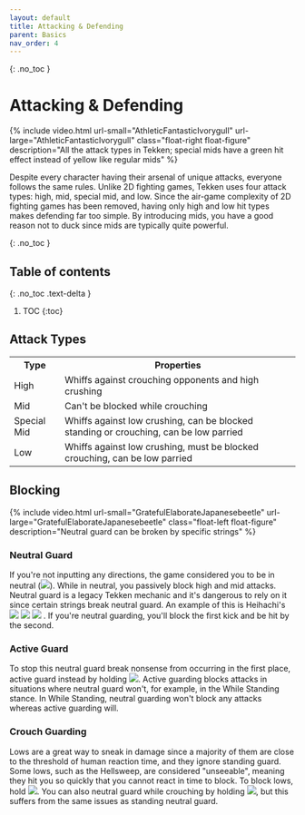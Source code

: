 ```yaml
---
layout: default
title: Attacking & Defending
parent: Basics
nav_order: 4
---
```


{: .no_toc }
# Attacking & Defending

{% include video.html url-small="AthleticFantasticIvorygull" url-large="AthleticFantasticIvorygull"
class="float-right float-figure"
description="All the attack types in Tekken; special mids have a green hit
effect instead of yellow like regular mids" %}

Despite every character having their arsenal of unique attacks, everyone
follows the same rules. Unlike 2D fighting games, Tekken uses four attack
types: high, mid, special mid, and low. Since the air-game complexity of 2D
fighting games has been removed, having only high and low hit types makes
defending far too simple. By introducing mids, you have a good reason not to
duck since mids are typically quite powerful.

{: .no_toc }
## Table of contents
{: .no_toc .text-delta }

1. TOC
{:toc}

## Attack Types
<table>
  <tr> <th>Type</th> <th>Properties</th> </tr>
  <tr> <td>High</td> <td>Whiffs against crouching opponents and high crushing</td> </tr>
  <tr> <td>Mid</td> <td>Can't be blocked while crouching</td> </tr>
  <tr> <td>Special Mid</td> <td>Whiffs against low crushing, can be blocked standing or crouching, can be low parried</td> </tr>
  <tr> <td>Low</td> <td>Whiffs against low crushing, must be blocked crouching, can be low parried</td> </tr>
</table>

## Blocking

{% include video.html url-small="GratefulElaborateJapanesebeetle" url-large="GratefulElaborateJapanesebeetle"
class="float-left float-figure"
description="Neutral guard can be broken by specific strings" %}

### Neutral Guard
If you're not inputting any directions, the game considered you to be in neutral
<span class="no-break">(<img class="icon" src="/assets/img/n.svg">)</span>.
While in neutral, you passively block high and mid attacks. Neutral guard is a legacy Tekken
mechanic and it's dangerous to rely on it since certain strings
break neutral guard. An example of this is Heihachi's
<span class="no-break">
  <img class="icon" src="/assets/img/uf.svg">
  <img class="icon" src="/assets/img/3.svg">
  <img class="icon" src="/assets/img/4.svg">
</span>.
If you're neutral guarding, you'll block the first kick and be hit by the second.

### Active Guard
To stop this neutral guard break nonsense from occurring in the first place,
active guard instead by holding
<img class="icon" src="/assets/img/bh.svg">.
Active guarding blocks attacks in situations where neutral guard won't,
for example, in the While Standing stance. In While Standing, neutral guarding
won't block any attacks whereas active guarding will.

### Crouch Guarding
Lows are a great way to sneak in damage since a majority of them are
close to the threshold of human reaction time, and they ignore standing guard.
Some lows, such as the Hellsweep, are considered "unseeable", meaning they hit
you so quickly that you cannot react in time to block. To block lows, hold
<span class="no-break">
  <img class="icon" src="/assets/img/dbh.svg">.
</span>
You can also neutral guard while
crouching by holding
<img class="icon" src="/assets/img/dh.svg">, but this suffers from the same
issues as standing neutral guard.
